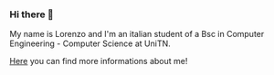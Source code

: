 ### Hi there 👋

My name is Lorenzo and I'm an italian student of a Bsc in Computer Engineering - Computer Science at UniTN.

[Here](https://lyreplus.github.io/) you can find more informations about me!

<!--
**Lyreplus/lyreplus** is a ✨ _special_ ✨ repository because its `README.md` (this file) appears on your GitHub profile.

Here are some ideas to get you started:

- 🔭 I’m currently working on ...
- 🌱 I’m currently learning ...
- 👯 I’m looking to collaborate on ...
- 🤔 I’m looking for help with ...
- 💬 Ask me about ...
- 📫 How to reach me: ...
- 😄 Pronouns: ...
- ⚡ Fun fact: ...
-->
